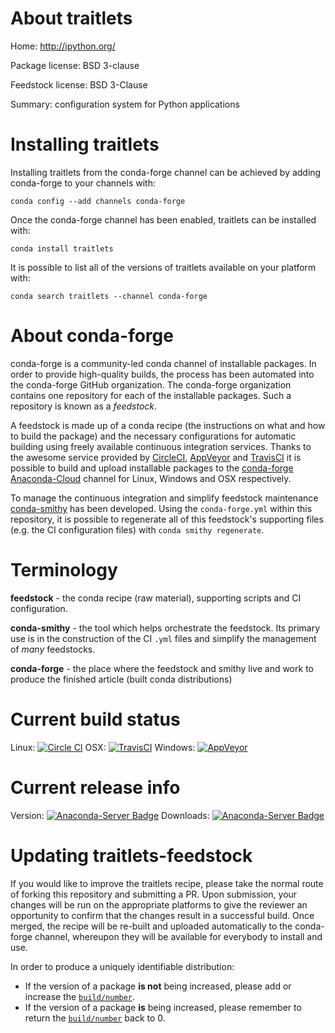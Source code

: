 About traitlets
===============

Home: http://ipython.org/

Package license: BSD 3-clause

Feedstock license: BSD 3-Clause

Summary: configuration system for Python applications



Installing traitlets
====================

Installing traitlets from the conda-forge channel can be achieved by adding conda-forge to your channels with:

```
conda config --add channels conda-forge
```

Once the conda-forge channel has been enabled, traitlets can be installed with:

```
conda install traitlets
```

It is possible to list all of the versions of traitlets available on your platform with:

```
conda search traitlets --channel conda-forge
```


About conda-forge
=================

conda-forge is a community-led conda channel of installable packages.
In order to provide high-quality builds, the process has been automated into the
conda-forge GitHub organization. The conda-forge organization contains one repository 
for each of the installable packages. Such a repository is known as a *feedstock*.

A feedstock is made up of a conda recipe (the instructions on what and how to build
the package) and the necessary configurations for automatic building using freely
available continuous integration services. Thanks to the awesome service provided by
[CircleCI](https://circleci.com/), [AppVeyor](http://www.appveyor.com/)
and [TravisCI](https://travis-ci.org/) it is possible to build and upload installable
packages to the [conda-forge](https://anaconda.org/conda-forge)
[Anaconda-Cloud](http://docs.anaconda.org/) channel for Linux, Windows and OSX respectively.

To manage the continuous integration and simplify feedstock maintenance
[conda-smithy](http://github.com/conda-forge/conda-smithy) has been developed.
Using the ``conda-forge.yml`` within this repository, it is possible to regenerate all of
this feedstock's supporting files (e.g. the CI configuration files) with ``conda smithy regenerate``.


Terminology
===========

**feedstock** - the conda recipe (raw material), supporting scripts and CI configuration.

**conda-smithy** - the tool which helps orchestrate the feedstock.
                   Its primary use is in the construction of the CI ``.yml`` files
                   and simplify the management of *many* feedstocks.

**conda-forge** - the place where the feedstock and smithy live and work to
                  produce the finished article (built conda distributions)

Current build status
====================

Linux: [![Circle CI](https://circleci.com/gh/conda-forge/traitlets-feedstock.svg?style=svg)](https://circleci.com/gh/conda-forge/traitlets-feedstock)
OSX: [![TravisCI](https://travis-ci.org/conda-forge/traitlets-feedstock.svg?branch=master)](https://travis-ci.org/conda-forge/traitlets-feedstock) 
Windows: [![AppVeyor](https://ci.appveyor.com/api/projects/status/github/conda-forge/traitlets-feedstock?svg=True)](https://ci.appveyor.com/project/conda-forge/traitlets-feedstock/branch/master)

Current release info
====================
Version: [![Anaconda-Server Badge](https://anaconda.org/conda-forge/traitlets/badges/version.svg)](https://anaconda.org/conda-forge/traitlets)
Downloads: [![Anaconda-Server Badge](https://anaconda.org/conda-forge/traitlets/badges/downloads.svg)](https://anaconda.org/conda-forge/traitlets)


Updating traitlets-feedstock
============================

If you would like to improve the traitlets recipe, please take the normal
route of forking this repository and submitting a PR. Upon submission, your changes will
be run on the appropriate platforms to give the reviewer an opportunity to confirm that the
changes result in a successful build. Once merged, the recipe will be re-built and uploaded
automatically to the conda-forge channel, whereupon they will be available for everybody to
install and use.

In order to produce a uniquely identifiable distribution:
 * If the version of a package **is not** being increased, please add or increase
   the [``build/number``](http://conda.pydata.org/docs/building/meta-yaml.html#build-number-and-string). 
 * If the version of a package **is** being increased, please remember to return
   the [``build/number``](http://conda.pydata.org/docs/building/meta-yaml.html#build-number-and-string)
   back to 0.
